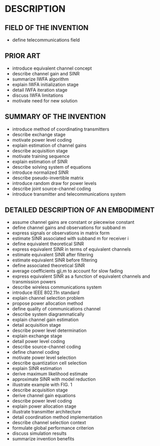 # DESCRIPTION

## FIELD OF THE INVENTION

- define telecommunications field

## PRIOR ART

- introduce equivalent channel concept
- describe channel gain and SINR
- summarize IWFA algorithm
- explain IWFA initialization stage
- detail IWFA iteration stage
- discuss IWFA limitations
- motivate need for new solution

## SUMMARY OF THE INVENTION

- introduce method of coordinating transmitters
- describe exchange stage
- motivate power level coding
- explain estimation of channel gains
- describe acquisition stage
- motivate training sequence
- explain estimation of SINR
- describe solving system of equations
- introduce normalized SINR
- describe pseudo-invertible matrix
- introduce random draw for power levels
- describe joint source-channel coding
- introduce transmitter and telecommunications system

## DETAILED DESCRIPTION OF AN EMBODIMENT

- assume channel gains are constant or piecewise constant
- define channel gains and observations for subband m
- express signals or observations in matrix form
- estimate SINR associated with subband m for receiver i
- define equivalent theoretical SINR
- express equivalent SINR in terms of equivalent channels
- estimate equivalent SINR after filtering
- estimate equivalent SINR before filtering
- define associated theoretical SINR
- average coefficients gji,m to account for slow fading
- express equivalent SINR as a function of equivalent channels and transmission powers
- describe wireless communications system
- introduce IEEE 802.11n standard
- explain channel selection problem
- propose power allocation method
- define quality of communications channel
- describe system diagrammatically
- explain channel gain estimation
- detail acquisition stage
- describe power level determination
- explain exchange stage
- detail power level coding
- describe source-channel coding
- define channel coding
- motivate power level selection
- describe quantization cell selection
- explain SINR estimation
- derive maximum likelihood estimate
- approximate SINR with model reduction
- illustrate example with FIG. 1
- describe acquisition stage
- derive channel gain equations
- describe power level coding
- explain power allocation stage
- illustrate transmitter architecture
- detail coordination method implementation
- describe channel selection context
- formulate global performance criterion
- discuss simulation results
- summarize invention benefits

